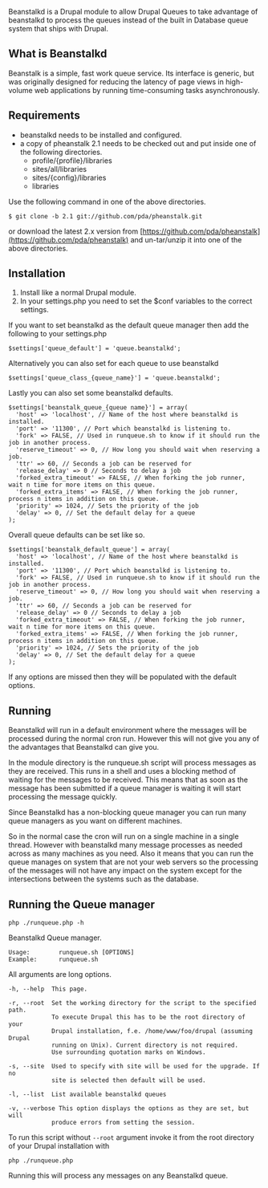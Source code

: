 
Beanstalkd is a Drupal module to allow Drupal Queues to take advantage of 
beanstalkd to process the queues instead of the built in Database queue system 
that ships with Drupal.


What is Beanstalkd
------------------

Beanstalk is a simple, fast work queue service. Its interface is generic, but 
was originally designed for reducing the latency of page views in high-volume 
web applications by running time-consuming tasks asynchronously.


Requirements
------------

  * beanstalkd needs to be installed and configured.
  * a copy of pheanstalk 2.1 needs to be checked out and put inside one of the following directories.
    - profile/{profile}/libraries
    - sites/all/libraries
    - sites/{config}/libraries
    - libraries

Use the following command in one of the above directories.

    $ git clone -b 2.1 git://github.com/pda/pheanstalk.git

or download the latest 2.x version from 
[https://github.com/pda/pheanstalk](https://github.com/pda/pheanstalk) 
and un-tar/unzip it into one of the above directories.


Installation
------------

  1. Install like a normal Drupal module.
  2. In your settings.php you need to set the $conf variables to the correct settings.

If you want to set beanstalkd as the default queue manager then add the following to your settings.php

    $settings['queue_default'] = 'queue.beanstalkd';

Alternatively you can also set for each queue to use beanstalkd

    $settings['queue_class_{queue_name}'] = 'queue.beanstalkd';

Lastly you can also set some beanstalkd defaults.

    $settings['beanstalk_queue_{queue name}'] = array(
      'host' => 'localhost', // Name of the host where beanstalkd is installed.
      'port' => '11300', // Port which beanstalkd is listening to.
      'fork' => FALSE, // Used in runqueue.sh to know if it should run the job in another process.
      'reserve_timeout' => 0, // How long you should wait when reserving a job.
      'ttr' => 60, // Seconds a job can be reserved for
      'release_delay' => 0 // Seconds to delay a job
      'forked_extra_timeout' => FALSE, // When forking the job runner, wait n time for more items on this queue.
      'forked_extra_items' => FALSE, // When forking the job runner, process n items in addition on this queue.
      'priority' => 1024, // Sets the priority of the job
      'delay' => 0, // Set the default delay for a queue
    );

Overall queue defaults can be set like so.

    $settings['beanstalk_default_queue'] = array(
      'host' => 'localhost', // Name of the host where beanstalkd is installed.
      'port' => '11300', // Port which beanstalkd is listening to.
      'fork' => FALSE, // Used in runqueue.sh to know if it should run the job in another process.
      'reserve_timeout' => 0, // How long you should wait when reserving a job.
      'ttr' => 60, // Seconds a job can be reserved for
      'release_delay' => 0 // Seconds to delay a job
      'forked_extra_timeout' => FALSE, // When forking the job runner, wait n time for more items on this queue.
      'forked_extra_items' => FALSE, // When forking the job runner, process n items in addition on this queue.
      'priority' => 1024, // Sets the priority of the job
      'delay' => 0, // Set the default delay for a queue
    );

If any options are missed then they will be populated with the default options.


Running
-------

Beanstalkd will run in a default environment where the messages will be processed 
during the normal cron run. However this will not give you any of the advantages 
that Beanstalkd can give you.

In the module directory is the runqueue.sh script will process messages as they 
are received. This runs in a shell and uses a blocking method of waiting for the 
messages to be received. This means that as soon as the message has been submitted 
if a queue manager is waiting it will start processing the message quickly.

Since Beanstalkd has a non-blocking queue manager you can run many queue 
managers as you want on different machines.

So in the normal case the cron will run on a single machine in a single thread. 
However with beanstalkd many message processes as needed across as many machines 
as you need. Also it means that you can run the queue manages on system that are 
not your web servers so the processing of the messages will not have any impact 
on the system except for the intersections between the systems such as the database.


Running the Queue manager
-------------------------

    php ./runqueue.php -h

Beanstalkd Queue manager.

    Usage:        runqueue.sh [OPTIONS]
    Example:      runqueue.sh

All arguments are long options.

    -h, --help  This page.
  
    -r, --root  Set the working directory for the script to the specified path.
                To execute Drupal this has to be the root directory of your
                Drupal installation, f.e. /home/www/foo/drupal (assuming Drupal
                running on Unix). Current directory is not required.
                Use surrounding quotation marks on Windows.
  
    -s, --site  Used to specify with site will be used for the upgrade. If no
                site is selected then default will be used.
  
    -l, --list  List available beanstalkd queues
  
    -v, --verbose This option displays the options as they are set, but will
                produce errors from setting the session.

To run this script without `--root` argument invoke it from the root directory
of your Drupal installation with

    php ./runqueue.php

Running this will process any messages on any Beanstalkd queue.
